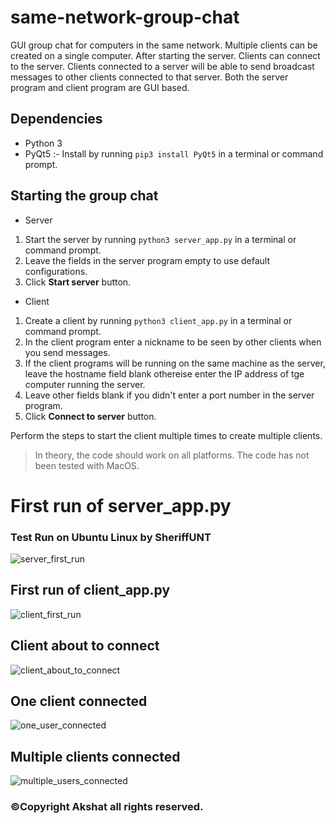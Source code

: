 # same-network-group-chat
GUI group chat for computers in the same network. Multiple clients can be created on a single computer. After starting the server. Clients can connect to the server. Clients connected to a server will be able to send broadcast messages to other clients connected to that server. Both the server program and client program are GUI based.

## Dependencies
* Python 3
* PyQt5 :- Install by running `pip3 install PyQt5` in a terminal or command prompt.

## Starting the group chat
* Server
1. Start the server by running `python3 server_app.py` in a terminal or command prompt.
2. Leave the fields in the server program empty to use default configurations.
3. Click **Start server** button.
* Client
1. Create a client by running `python3 client_app.py` in a terminal or command prompt.
2. In the client program enter a nickname to be seen by other clients when you send messages.
3. If the client programs will be running on the same machine as the server, leave the hostname field blank othereise enter the IP address of tge computer running the server.
4. Leave other fields blank if you didn't enter a port number in the server program.
5. Click **Connect to server** button.

Perform the steps to start the client multiple times to create multiple clients.

> In theory, the code should work on all platforms. The code has not been tested with MacOS.

# First run of server_app.py
### Test Run on Ubuntu Linux by SheriffUNT
![server_first_run](https://user-images.githubusercontent.com/24194821/40889048-acd656e6-6725-11e8-938a-c9a1d8417000.png)

## First run of client_app.py
![client_first_run](https://user-images.githubusercontent.com/24194821/40889053-b4c77a1a-6725-11e8-9f3c-eea9237e22f0.png)

## Client about to connect
![client_about_to_connect](https://user-images.githubusercontent.com/24194821/40889052-b4a938d4-6725-11e8-9fff-792fabbe0815.png)

## One client connected
![one_user_connected](https://user-images.githubusercontent.com/24194821/40889055-b4fdb13e-6725-11e8-8b00-6ac51429c987.png)

## Multiple clients connected
![multiple_users_connected](https://user-images.githubusercontent.com/24194821/40889054-b4e388b8-6725-11e8-8107-39fb7580fa2c.png)


### ©Copyright Akshat all rights reserved.
